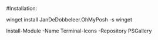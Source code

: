 #Installation:

winget install JanDeDobbeleer.OhMyPosh -s winget 

Install-Module -Name Terminal-Icons -Repository PSGallery
